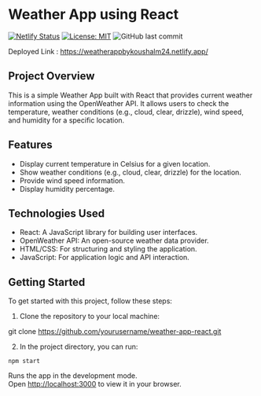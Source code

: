 # Weather App using React

[![Netlify Status](https://api.netlify.com/api/v1/badges/6e49060e-e91c-486a-adc6-923df7ceccb9/deploy-status)](https://app.netlify.com/sites/weatherappbykoushalm24/deploys?branch=main)
[![License: MIT](https://img.shields.io/badge/License-MIT-yellow.svg)](https://opensource.org/licenses/MIT)
![GitHub last commit](https://img.shields.io/github/last-commit/koushalm24/weather-app)

Deployed Link : https://weatherappbykoushalm24.netlify.app/

## Project Overview

This is a simple Weather App built with React that provides current weather information using the OpenWeather API. It allows users to check the temperature, weather conditions (e.g., cloud, clear, drizzle), wind speed, and humidity for a specific location.

## Features

- Display current temperature in Celsius for a given location.
- Show weather conditions (e.g., cloud, clear, drizzle) for the location.
- Provide wind speed information.
- Display humidity percentage.

## Technologies Used

- React: A JavaScript library for building user interfaces.
- OpenWeather API: An open-source weather data provider.
- HTML/CSS: For structuring and styling the application.
- JavaScript: For application logic and API interaction.

## Getting Started

To get started with this project, follow these steps:

1. Clone the repository to your local machine:


git clone https://github.com/yourusername/weather-app-react.git 

2. In the project directory, you can run:

`npm start`

Runs the app in the development mode.\
Open [http://localhost:3000](http://localhost:3000) to view it in your browser.


